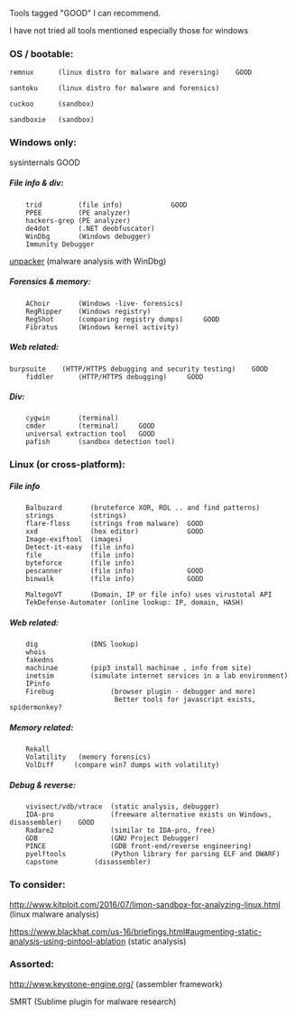 Tools tagged "GOOD" I can recommend.

I have not tried all tools mentioned
    especially those for windows

### OS / bootable:
    remnux		(linux distro for malware and reversing)    GOOD
  
    santoku     (linux distro for malware and forensics)
    
    cuckoo		(sandbox)
    
    sandboxie	(sandbox)


### Windows only:
sysinternals                GOOD
    
##### File info & div:
        trid         (file info)            GOOD
        PPEE         (PE analyzer)
        hackers-grep (PE analyzer)
        de4dot       (.NET deobfuscator)
        WinDbg       (Windows debugger)
        Immunity Debugger
[unpacker](https://github.com/malwaremusings/unpacker/)    (malware analysis with WinDbg) 

##### Forensics & memory: 
        AChoir       (Windows -live- forensics)
        RegRipper    (Windows registry)
        RegShot      (comparing registry dumps)     GOOD
        Fibratus     (Windows kernel activity)
    
##### Web related:
	burpsuite    (HTTP/HTTPS debugging and security testing)    GOOD
        fiddler      (HTTP/HTTPS debugging)     GOOD
##### Div:
        cygwin	     (terminal)
        cmder        (terminal)     GOOD
        universal extraction tool   GOOD
        pafish       (sandbox detection tool)
	

### Linux (or cross-platform):

##### File info
        Balbuzard       (bruteforce XOR, ROL .. and find patterns)
        strings         (strings)
        flare-floss     (strings from malware)  GOOD
        xxd		        (hex editor)            GOOD
        Image-exiftool  (images)
        Detect-it-easy  (file info)
        file            (file info)
        byteforce       (file info)
        pescanner       (file info)             GOOD
        binwalk         (file info)             GOOD

        MaltegoVT       (Domain, IP or file info) uses virustotal API
        TekDefense-Automater (online lookup: IP, domain, HASH)
   
##### Web related: 
        dig             (DNS lookup)    
        whois               
        fakedns
        machinae        (pip3 install machinae , info from site)
        inetsim         (simulate internet services in a lab environment)
        IPinfo
        Firebug              (browser plugin - debugger and more)
                              Better tools for javascript exists, spidermonkey?
##### Memory related:
        Rekall
        Volatility   (memory forensics)
        VolDiff     (compare win7 dumps with volatility)
        
##### Debug & reverse:
        vivisect/vdb/vtrace  (static analysis, debugger)
        IDA-pro              (freeware alternative exists on Windows, disassembler)    GOOD
        Radare2              (similar to IDA-pro, free)
        GDB                  (GNU Project Debugger)
        PINCE                (GDB front-end/reverse engineering)	
        pyelftools           (Python library for parsing ELF and DWARF)	
        capstone	     (disassembler) 


### To consider:
http://www.kitploit.com/2016/07/limon-sandbox-for-analyzing-linux.html 		(linux malware analysis)
	
https://www.blackhat.com/us-16/briefings.html#augmenting-static-analysis-using-pintool-ablation		(static analysis)
	
### Assorted:
http://www.keystone-engine.org/		(assembler framework)
  
SMRT            (Sublime plugin for malware research)

